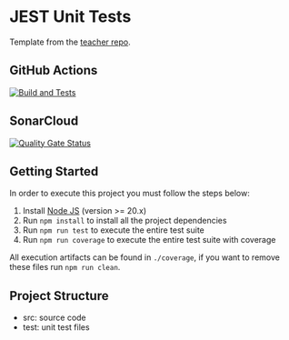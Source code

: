 # JEST Unit Tests

Template from the [teacher repo](https://github.com/ugioni/unit-tests-jest). 

## GitHub Actions

[![Build and Tests](https://github.com/YuriLopesM/YuriLopes-Turma02-Trabalho01/actions/workflows/node.js.yml/badge.svg?branch=main)](https://github.com/YuriLopesM/YuriLopes-Turma02-Trabalho01/actions/workflows/node.js.yml)

## SonarCloud

[![Quality Gate Status](https://sonarcloud.io/api/project_badges/measure?project=l1mit-personal_college-hub&metric=alert_status)](https://sonarcloud.io/summary/new_code?id=l1mit-personal_college-hub)

## Getting Started

In order to execute this project you must follow the steps below:

1. Install [Node JS](https://nodejs.org/) (version >= 20.x)
2. Run `npm install` to install all the project dependencies
3. Run `npm run test` to execute the entire test suite
4. Run `npm run coverage` to execute the entire test suite with coverage

All execution artifacts can be found in `./coverage`, if you want to remove these files run `npm run clean`.

## Project Structure

- src: source code
- test: unit test files